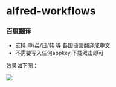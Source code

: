 # alfred-workflows

### 百度翻译 

* 支持 中/英/日/韩 等 各国语言翻译成中文
* 不需要写入任何appkey,下载双击即可

效果如下图：

![](http://ww4.sinaimg.cn/large/006tNc79gw1fastl09kilg30y00kg7wj.gif)
